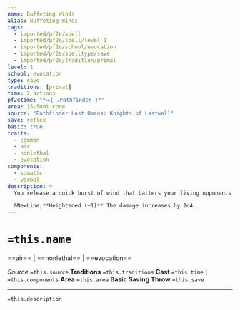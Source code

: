 ```yaml
---
name: Buffeting Winds
alias: Buffeting Winds
tags:
  - imported/pf2e/spell
  - imported/pf2e/spell/level_1
  - imported/pf2e/school/evocation
  - imported/pf2e/spelltype/save
  - imported/pf2e/tradition/primal
level: 1
school: evocation
type: save
traditions: [primal]
time: 2 actions
pf2etime: "*⬺{ .Pathfinder }*"
area: 15-foot cone
source: "Pathfinder Lost Omens: Knights of Lastwall"
save: reflex
basic: true
traits:
  - common
  - air
  - nonlethal
  - evocation
components:
  - somatic
  - verbal
description: >
  You release a quick burst of wind that batters your living opponents without causing them lasting harm, while also blowing undead away. The wind deals 2d4 bludgeoning damage, which is nonlethal against living creatures. Against undead, the winds are more vicious, and the spell loses the nonlethal trait against such creatures. Each creature in the area must attempt a basic Reflex save. On a failure, undead creatures are also knocked back 5 feet (or 10 feet on a critical failure).

  &NewLine;**Heightened (+1)** The damage increases by 2d4.
---
```

# `=this.name`
==air== | ==nonlethal== | ==evocation==

*Source* `=this.source`
**Traditions** `=this.traditions`
**Cast** `=this.time` | `=this.components`
**Area** `=this.area`
**Basic Saving Throw** `=this.save`

***
`=this.description`